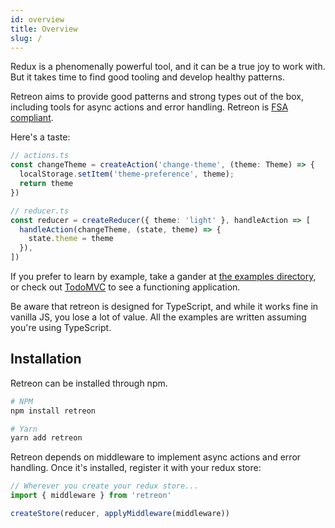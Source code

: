 ```yaml
---
id: overview
title: Overview
slug: /
---
```


Redux is a phenomenally powerful tool, and it can be a true joy to work with. But it takes time to find good tooling and develop healthy patterns.

Retreon aims to provide good patterns and strong types out of the box, including tools for async actions and error handling. Retreon is [FSA compliant](https://github.com/redux-utilities/flux-standard-action#readme).

Here's a taste:

```ts
// actions.ts
const changeTheme = createAction('change-theme', (theme: Theme) => {
  localStorage.setItem('theme-preference', theme);
  return theme
})
```

```ts
// reducer.ts
const reducer = createReducer({ theme: 'light' }, handleAction => [
  handleAction(changeTheme, (state, theme) => {
    state.theme = theme
  }),
])
```

If you prefer to learn by example, take a gander at [the examples directory](https://github.com/retreon/retreon/tree/master/examples), or check out [TodoMVC](https://github.com/retreon/todomvc/) to see a functioning application.

Be aware that retreon is designed for TypeScript, and while it works fine in vanilla JS, you lose a lot of value. All the examples are written assuming you're using TypeScript.

## Installation
Retreon can be installed through npm.

```bash
# NPM
npm install retreon

# Yarn
yarn add retreon
```

Retreon depends on middleware to implement async actions and error handling. Once it's installed, register it with your redux store:

```ts
// Wherever you create your redux store...
import { middleware } from 'retreon'

createStore(reducer, applyMiddleware(middleware))
```
